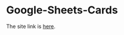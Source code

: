 # Google-Sheets-Cards

The site link is [here](https://oryan-hassidim.github.io/Google-Sheets-Cards/).